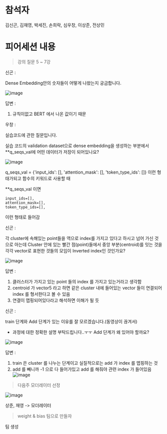 # 참석자
김신곤, 김재영, 박세진, 손희락, 심우창, 이상준, 전상민

# 피어세션 내용

> 강의 질문 5 ~ 7강

신곤 :

Dense Embedding안의 숫자들이 어떻게 나왔는지 궁금합니다.

![image](https://user-images.githubusercontent.com/52475378/137447386-c0977522-3d78-4bde-85c1-b56278820039.png)

답변 : 
1. 규칙이없고 BERT 에서 나온 값이기 때문

우창 :

실습코드에 관한 질문입니다.

실습 코드의 validation dataset으로 dense embedding을 생성하는 부분에서 **q_seqs_val에 어떤 데이터가 저장이 되어있나요?

![image](https://user-images.githubusercontent.com/52475378/137447839-f34846b0-13ca-406b-a93d-1d2ab9172e57.png)

q_seqs_val = {'input_ids': [], 'attention_mask': [], 'token_type_ids': []} 이런 형태가되고 함수의 키워드로 사용할 때 

**q_seqs_val 이면

```
input_ids=[],
attention_mask=[],
token_type_ids=[],
```

이런 형태로 들어감

신곤 : 

각 cluster에 속해있는 point들을 역으로 index를 가지고 있다고 하시고 넘어 가신 것으로 아는데 Cluster 안에 있는 빨간 점(point)들에서 중앙 부분(centroid)를 
잇는 것을 각각 vector로 표현한 것들의 모임이 Inverted index인 것인가요?

![image](https://user-images.githubusercontent.com/52475378/137445823-10a8ac42-4999-46fb-a764-380da6cb47ab.png)

답변 : 
1. 클러스터가 가지고 있는 point 들의 index 를 가지고 있는거라고 생각함
2. centroid 가 vector5 라고 하면 같은 cluster 내에 들어있는 vector 들이 연결되어 index 를 형서한다고 볼 수 있음
3. 연결이 맵핑되어있다라고 해석하면 이해가 될 듯

신곤 : 

train 단계와 Add 단계가 있는 이유를 잘 모르겠습니다.(동영상이 끊겨서)
+ 과정에 대한 정확한 설명 부탁드립니다..ㅜㅜ
Add 단계가 왜 있어야 할까요?

![image](https://user-images.githubusercontent.com/52475378/137446450-a40ba787-4627-4478-b4e1-97a91c9656c7.png)

답변 : 
1. train 은 cluster 를 나누는 단계이고 실질적으로는 add 가 index 를 맵핑하는 것
2. add 를 빼니까 -1 으로 다 들어가있고 add 를 해줘야 관련 index 가 들어있음
  ![image](https://user-images.githubusercontent.com/52475378/137447087-ae3eac0d-e184-4240-925a-223a12933b14.png)
  
> 다음주 모더레이터 선정

![image](https://user-images.githubusercontent.com/52475378/137448774-3ec9066b-1c72-4756-ba3a-048ed438230d.png)

상준, 재영 -> 모더레이터

> weight & bias 팀으로 만들자

팀 생성 



